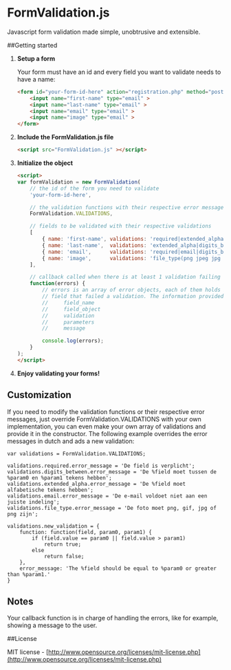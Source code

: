 FormValidation.js
=================

Javascript form validation made simple, unobtrusive and extensible.

##Getting started

1. **Setup a form**

    Your form must have an id and every field you want to validate needs to have a name:
    ```html
    <form id="your-form-id-here" action="registration.php" method="post" enctype="multipart/form-data">
        <input name="first-name" type="email" >
        <input name="last-name" type="email" >
        <input name="email" type="email" >
        <input name="image" type="email" >
    </form>
    ```

2. **Include the FormValidation.js file**

    ```html
    <script src="FormValidation.js" ></script>
    ```

3. **Initialize the object**
    ```html
    <script>
    var formValidation = new FormValidation(
        // the id of the form you need to validate
        'your-form-id-here',
    
        // the validation functions with their respective error messages
        FormValidation.VALIDATIONS,
    
        // fields to be validated with their respective validations
        [
            { name: 'first-name', validations: 'required|extended_alpha|digits_between(3,30)' },
            { name: 'last-name',  validations: 'extended_alpha|digits_between(0,30)' },
            { name: 'email',      validations: 'required|email|digits_between(3,100)' },
            { name: 'image',      validations: 'file_type(png jpeg jpg gif)' }
        ],
    
        // callback called when there is at least 1 validation failing
        function(errors) {
            // errors is an array of error objects, each of them holds information related to the particular
            // field that failed a validation. The information provided is:
            //     field_name
            //     field_object
            //     validation
            //     parameters
            //     message

            console.log(errors);
        }
    );
    </script>
    ```

4. **Enjoy validating your forms!**

## Customization

If you need to modify the validation functions or their respective error messages, just override FormValidation.VALIDATIONS with your own implementation, you can even make your own array of validations and
provide it in the constructor.
The following example overrides the error messages in dutch and ads a new validation:

    var validations = FormValidation.VALIDATIONS;

    validations.required.error_message = 'De field is verplicht';
    validations.digits_between.error_message = 'De %field moet tussen de %param0 en %param1 tekens hebben';
    validations.extended_alpha.error_message = 'De %field moet alfabetische tekens hebben';
    validations.email.error_message = 'De e-mail voldoet niet aan een juiste indeling';
    validations.file_type.error_message = 'De foto moet png, gif, jpg of png zijn';

    validations.new_validation = {
        function: function(field, param0, param1) {
            if (field.value == param0 || field.value > param1)
                return true;
            else
                return false;
        },
        error_message: 'The %field should be equal to %param0 or greater than %param1.'
    }

## Notes

Your callback function is in charge of handling the errors, like for example, showing a message to the user.

##License

MIT license - [http://www.opensource.org/licenses/mit-license.php](http://www.opensource.org/licenses/mit-license.php)

